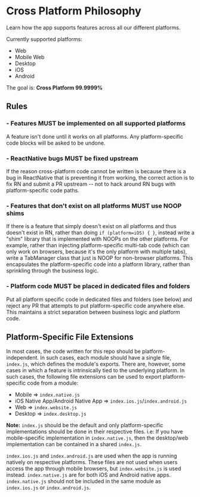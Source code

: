 # Cross Platform Philosophy
Learn how the app supports features across all our different platforms.

Currently supported platforms:
- Web
- Mobile Web
- Desktop
- iOS
- Android

The goal is: **Cross Platform 99.9999%**

## Rules
### - Features MUST be implemented on all supported platforms
A feature isn't done until it works on all platforms. Any platform-specific code blocks will be asked to be undone.

### - ReactNative bugs MUST be fixed upstream
If the reason cross-platform code cannot be written is because there is a bug in ReactNative that is preventing it from working, the correct action is to fix RN and submit a PR upstream -- not to hack around RN bugs with platform-specific code paths.

### - Features that don't exist on all platforms MUST use NOOP shims
If there is a feature that simply doesn't exist on all platforms and thus doesn't exist in RN, rather than doing `if (platform=iOS) { }`, instead write a "shim" library that is implemented with NOOPs on the other platforms.  For example, rather than injecting platform-specific multi-tab code (which can only work on browsers, because it's the only platform with multiple tabs), write a TabManager class that just is NOOP for non-browser platforms.  This encapsulates the platform-specific code into a platform library, rather than sprinkling through the business logic.

### - Platform code MUST be placed in dedicated files and folders
Put all platform specific code in dedicated files and folders (see below) and reject any PR that attempts to put platform-specific code anywhere else.  This maintains a strict separation between business logic and platform code.

## Platform-Specific File Extensions
In most cases, the code written for this repo should be platform-independent. In such cases, each module should have a single file, `index.js`, which defines the module's exports. There are, however, some cases in which a feature is intrinsically tied to the underlying platform. In such cases, the following file extensions can be used to export platform-specific code from a module:
- Mobile => `index.native.js`
- iOS Native App/Android Native App => `index.ios.js`/`index.android.js`
- Web => `index.website.js`
- Desktop => `index.desktop.js`

**Note:** `index.js` should be the default and only platform-specific implementations should be done in their respective files. i.e: If you have mobile-specific implementation in `index.native.js`, then the desktop/web implementation can be contained in a shared `index.js`.

`index.ios.js` and `index.android.js` are used when the app is running natively on respective platforms. These files are not used when users access the app through mobile browsers, but `index.website.js` is used instead. `index.native.js` are for both iOS and Android native apps. `index.native.js` should not be included in the same module as `index.ios.js` or `index.android.js`.

